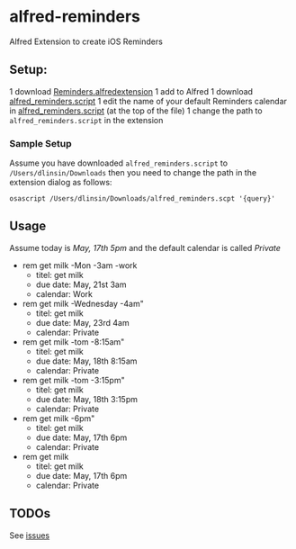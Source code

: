 alfred-reminders
================

Alfred Extension to create iOS Reminders

## Setup:

1 download [Reminders.alfredextension](https://github.com/dlinsin/alfred-reminders/blob/master/Reminders.alfredextension)
1 add to Alfred
1 download [alfred_reminders.script](https://github.com/dlinsin/alfred-reminders/blob/master/alfred_reminders.scpt)
1 edit the name of your default Reminders calendar in [alfred_reminders.script](https://github.com/dlinsin/alfred-reminders/blob/master/alfred_reminders.scpt) (at the top of the file)
1 change the path to `alfred_reminders.script` in the extension 

### Sample Setup

Assume you have downloaded `alfred_reminders.script` to `/Users/dlinsin/Downloads` then 
you need to change the path in the extension dialog as follows:

```
osascript /Users/dlinsin/Downloads/alfred_reminders.scpt '{query}'
```

## Usage

Assume today is _May, 17th 5pm_ and the default calendar is called _Private_

* rem get milk -Mon -3am -work
  * titel: get milk
  * due date: May, 21st 3am
  * calendar: Work
* rem get milk -Wednesday -4am"
  * titel: get milk
  * due date: May, 23rd 4am
  * calendar: Private
* rem get milk -tom -8:15am"
  * titel: get milk
  * due date: May, 18th 8:15am
  * calendar: Private
* rem get milk -tom -3:15pm"
  * titel: get milk
  * due date: May, 18th 3:15pm
  * calendar: Private
* rem get milk -6pm"
  * titel: get milk
  * due date: May, 17th 6pm
  * calendar: Private
* rem get milk 
  * titel: get milk
  * due date: May, 17th 6pm
  * calendar: Private
  
## TODOs

See [issues](https://github.com/dlinsin/alfred-reminders/issues)
